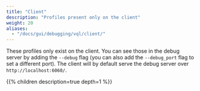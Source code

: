 ```yaml
---
title: "Client"
description: "Profiles present only on the client"
weight: 20
aliases:
  - "/docs/gui/debugging/vql/client/"
---
```


These profiles only exist on the client. You can see those in the
debug server by adding the `--debug` flag (you can also add the
`--debug_port` flag to set a different port). The client will by
default serve the debug server over `http://localhost:6060/`.

{{% children description=true depth=1 %}}
